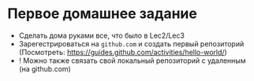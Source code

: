 # Первое домашнее задание
* Сделать дома руками все, что было в Lec2/Lec3
* Зарегестрироваться на ```github.com``` и создать первый репозиторий (Посмотреть: https://guides.github.com/activities/hello-world/)
* ! Можно также связать свой локальный репозиторий с удаленным (на github.com)
